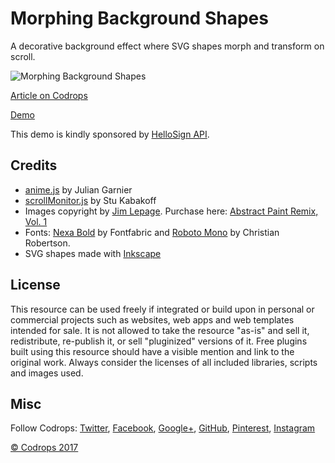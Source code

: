 # Morphing Background Shapes

A decorative background effect where SVG shapes morph and transform on scroll.

![Morphing Background Shapes](https://tympanus.net/codrops/wp-content/uploads/2017/05/MorphingBackgroundShapes_Featured.jpg)

[Article on Codrops](https://tympanus.net/codrops/?p=31190)

[Demo](https://tympanus.net/Development/MorphingBackgroundShapes/)

This demo is kindly sponsored by [HelloSign API](http://synd.co/2pHxJny).

## Credits

- [anime.js](http://anime-js.com/) by Julian Garnier
- [scrollMonitor.js](https://github.com/stutrek/scrollMonitor) by Stu Kabakoff
- Images copyright by [Jim Lepage](http://jimlepage.com/). Purchase here: [Abstract Paint Remix, Vol. 1](http://jimlepage.com/shop/abstract-paint-remix-vol-1)
- Fonts: [Nexa Bold](http://www.fontfabric.com/nexa-free-font/) by Fontfabric and [Roboto Mono](https://fonts.google.com/specimen/Roboto+Mono) by Christian Robertson.
- SVG shapes made with [Inkscape](https://inkscape.org/en/)

## License
This resource can be used freely if integrated or build upon in personal or commercial projects such as websites, web apps and web templates intended for sale. It is not allowed to take the resource "as-is" and sell it, redistribute, re-publish it, or sell "pluginized" versions of it. Free plugins built using this resource should have a visible mention and link to the original work. Always consider the licenses of all included libraries, scripts and images used.

## Misc

Follow Codrops: [Twitter](http://www.twitter.com/codrops), [Facebook](http://www.facebook.com/codrops), [Google+](https://plus.google.com/101095823814290637419), [GitHub](https://github.com/codrops), [Pinterest](http://www.pinterest.com/codrops/), [Instagram](https://www.instagram.com/codropsss/)


[© Codrops 2017](http://www.codrops.com)





